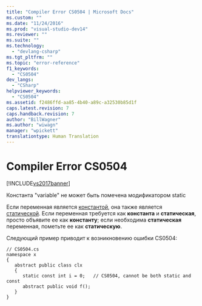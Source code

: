 ```yaml
---
title: "Compiler Error CS0504 | Microsoft Docs"
ms.custom: ""
ms.date: "11/24/2016"
ms.prod: "visual-studio-dev14"
ms.reviewer: ""
ms.suite: ""
ms.technology: 
  - "devlang-csharp"
ms.tgt_pltfrm: ""
ms.topic: "error-reference"
f1_keywords: 
  - "CS0504"
dev_langs: 
  - "CSharp"
helpviewer_keywords: 
  - "CS0504"
ms.assetid: f2486ffd-aa85-4b40-a89c-a32530b85d1f
caps.latest.revision: 7
caps.handback.revision: 7
author: "BillWagner"
ms.author: "wiwagn"
manager: "wpickett"
translationtype: Human Translation
---
```

# Compiler Error CS0504
[!INCLUDE[vs2017banner](../../../csharp/includes/vs2017banner.md)]

Константа "variable" не может быть помечена модификатором static  
  
 Если переменная является [константой](../../../csharp/language-reference/keywords/const.md), она также является [статической](../../../csharp/language-reference/keywords/static.md).  Если переменная требуется как **константа** и **статическая**, просто объявите ее как **константу**; если необходима **статическая** переменная, пометьте ее как **статическую**.  
  
 Следующий пример приводит к возникновению ошибки CS0504:  
  
```  
// CS0504.cs  
namespace x  
{  
   abstract public class clx  
   {  
      static const int i = 0;   // CS0504, cannot be both static and const  
      abstract public void f();  
   }  
}  
```